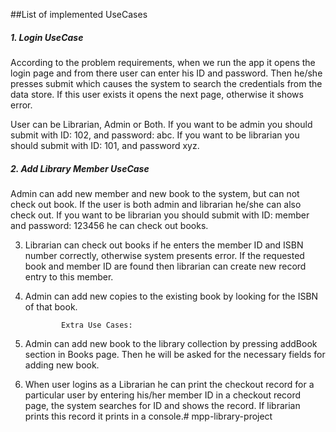 ##List of implemented UseCases

##### 1. Login UseCase
 According to the problem requirements, when we run the app it opens the login page and from there user 
 can enter his ID and password. Then he/she presses submit which causes the system to search the credentials 
 from the data store. If this user exists it opens the next page, otherwise it shows error.
 
 User can be Librarian, Admin or Both. 
 If you want to be admin you should submit with ID: 102, and password: abc.
 If you want to be librarian you should submit with ID: 101, and password xyz.
 

##### 2. Add Library Member UseCase

Admin can add new member and new book to the system, but can not check out book. If the user is both admin and
librarian he/she can also check out. 
If you want to be librarian you should submit with ID: member and password: 123456
he can check out books.

3. Librarian can check out books if he enters the member ID and ISBN number correctly, otherwise system presents error.
    If the requested book and member ID are found then librarian can create new record entry to this member.

4.  Admin can add new copies to the existing book by looking for the ISBN of that book.


                Extra Use Cases:

5. Admin can add new book to the library collection by pressing addBook section in Books page. Then he will be asked for
    the necessary fields for adding new book.

6. When user logins as a Librarian he can print the checkout record for a particular user by entering his/her member ID
    in a checkout record page, the system searches for ID and shows the record. If librarian prints this record it prints
    in a console.# mpp-library-project
